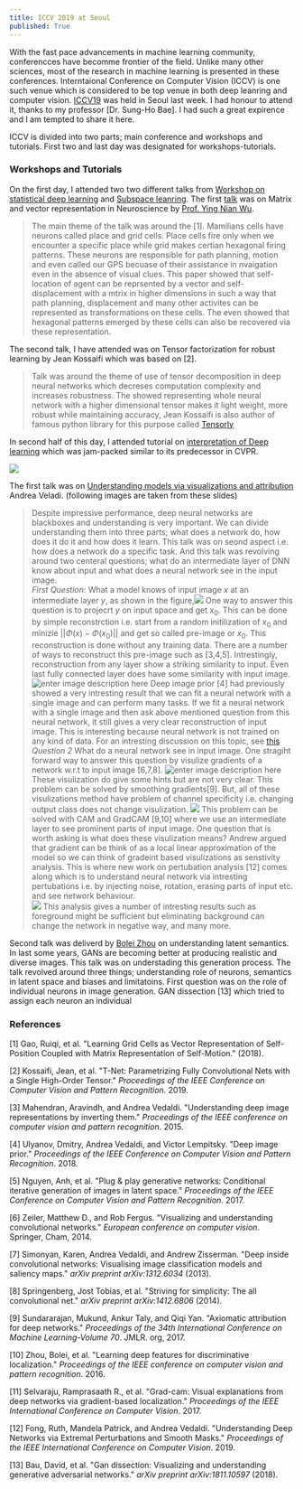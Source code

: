 ```yaml
---
title: ICCV 2019 at Seoul
published: True
---
```

With the fast pace advancements in machine learning community, conferencces have becomme frontier of the field. Unlike many other sciences, most of the research in machine learning is presented in these conferences. Interntaional Conference on Computer Vision (ICCV) is one such venue which is considered to be top venue in both deep leanring and computer vision. [ICCV19](http://iccv2019.thecvf.com/) was held in Seoul last week. I had honour to attend it, thanks to my professor [Dr. Sung-Ho Bae]. I had such a great expirence and I am tempted to share it here. 

ICCV is divided into two parts; main conference and workshops and tutorials. First two and last day was designated for workshops-tutorials.


### Workshops and Tutorials

 On the first day, I attended two two different talks from [Workshop on statistical deep learning]() and [Subspace leanring](). The first [talk](http://www.sdlcv-workshop.com/slides/talk_WuKorea1.pdf) was on Matrix and vector representation in Neuroscience by [Prof. Ying Nian Wu](http://www.stat.ucla.edu/~ywu/). 
>The main theme of the talk was around the [1]. Mamilians cells have neurons called place and grid cells. Place cells fire only when we encounter a specific place while grid makes certian hexagonal firing patterns. These neurons are responsible for path planning, motion and even called our GPS becuase of their assistance in nvaigation even in the absence of visual clues. This paper showed that self-location of agent can be reprsented by a vector and self-displacement with a mtrix in higher dimensions in such a way that path planning, displacement and many other activites can be represented as transformations on these cells. The even showed that hexagonal patterns emerged by these cells can also be recovered via these representation.

The second talk, I have attended was on Tensor  factorization for robust learning by Jean Kossaifi which was based on [2].
> Talk was around the theme of use of tensor decomposition in deep neural networks which decreses computation complexity and increases robustness. The showed representing whole neural network with a higher dimensional tensor makes it light weight, more robust while maintaining accuracy, Jean Kossaifi is also author of famous python library for this purpose called [Tensorly](http://tensorly.org/)

In second half of this day, I attended tutorial on [interpretation of Deep learning]([https://interpretablevision.github.io/](https://interpretablevision.github.io/)) which was jam-packed similar to its predecessor in CVPR. 

![](https://interpretablevision.github.io/figures/iccv19_meeting.jpg)


The first talk was on [Understanding models via visualizations and attribution](https://interpretablevision.github.io/slide/iccv19_vedaldi_slide.pdf) Andrea Veladi. (following images are taken from these slides)
> Despite impressive performance, deep neural networks are blackboxes and understanding is very important. We can divide understanding them into three parts; what does a network do, how does it do it and how does it learn. This talk was on seond aspect i.e. how does a network do a specific task. And this talk was revolving around two centeral questions; what do an intermediate layer of DNN know about input and what does a neural network see in the input image.   
> *First Question*:  What a model knows of input image $x$ at an intermediate layer $y$,  as shown in the figure,![](https://lh3.googleusercontent.com/E1OAdYaxnHR9VSJE22DQ_Hrcn0zDZaljyMgSzQy8R4tefreBd6cooJU4YQFVr4DZM72FZlx7m-0)
>  One way to answer this question is to projecrt $y$ on input space and get $x_0$. This can be done by simple reconstrction i.e. start from a random initilization of $x_0$ and minizie $||\Phi(x) - \Phi(x_0)||$ and get so called pre-image or $x_0$. This reconstruction is done without any training data. There are a number of ways to reconstruct this pre-image such as [3,4,5]. Intrestingly, reconstruction from any layer show a striking similarity to input. Even last fully connected layer does have some similarity with input image.  ![enter image description here](https://lh3.googleusercontent.com/HdTi6nI7izhpCNIGuVPHJ0UDVetch85RkAFxLY25WSZG1nRktAfD1hZERQme0ufDhn8u9bqFiPs)
>  Deep image prior [4] had previously showed a very intresting result that we can fit a neural network with a single image and can perform many tasks. If we fit a neural network with a single image and then ask above mentioned question from this neural network, it still gives a very clear reconstruction of input image. This is interesting because neural network is not trained on any kind of data. For an intresting discussion on this topic, see [this](https://distill.pub/2018/building-blocks/) 
>  *Question 2* What do a neural network see in input image.  One stragiht forward way to answer this question by visulize gradients of a network w.r.t to input image [6,7,8]. 
![enter image description here](https://lh3.googleusercontent.com/LVVJMwmgJnmkFjsyoqODc0EzRkdMORCKH3xQ_HXjO0kc-i3xvPRcHstapyCF-NDv1OiSZqySrso)
These visulization do give some hints but are not very clear. This problem can be solved by smoothing gradients[9]. But, all of these visulizations method have problem of channel specificity i.e. changing output class does not change visulization. 
![](https://lh3.googleusercontent.com/Vjfu-y96okYLdlUTAGTZNEbxA7RX00KpdAald1HOdVE1jegnpRecd7DUO3rKm9qoTZts82SXyII)
This problem can be solved with CAM and GradCAM [9,10] where we use an intermediate layer to see prominent parts of input image. 
One question that is worth asking is what does these visulization means? Andrew argued that gradient can be think of as a local linear approximation of the model so we can think of gradeint based visulizations as senstivity analysis. This is where new work on pertubation analysis [12] comes along which is to understand neural network via intresting pertubations i.e. by injecting noise, rotation, erasing parts of input etc. and see network behaviour.  
![](https://lh3.googleusercontent.com/xwGC_5cqRysKmcU1p6odc0cxizzh58T9RakYICITzbJZQmOOwVUTnE-TIScMdbTjb01a5T1_DqI)
This analysis gives a number of intresting results such as foreground might be sufficient but eliminating background can change the network in negative way, and many more.

Second talk was deliverd by [Bolei Zhou](http://bzhou.ie.cuhk.edu.hk/) on understanding latent semantics. In last some years, GANs are becoming better at producing realistic and diverse images. This talk was on understading this generation process. The talk revolved around three things; understanding role of neurons, semantics in latent space and biases and limitatoins. 
First question was on the role of individual neurons in image generation. GAN dissection [13] which tried to assign each neuron an individual 

### References 
[1] Gao, Ruiqi, et al. "Learning Grid Cells as Vector Representation of Self-Position Coupled with Matrix Representation of Self-Motion." (2018).

[2] Kossaifi, Jean, et al. "T-Net: Parametrizing Fully Convolutional Nets with a Single High-Order Tensor." _Proceedings of the IEEE Conference on Computer Vision and Pattern Recognition_. 2019.

[3] Mahendran, Aravindh, and Andrea Vedaldi. "Understanding deep image representations by inverting them." _Proceedings of the IEEE conference on computer vision and pattern recognition_. 2015.

[4] Ulyanov, Dmitry, Andrea Vedaldi, and Victor Lempitsky. "Deep image prior." _Proceedings of the IEEE Conference on Computer Vision and Pattern Recognition_. 2018.

[5] Nguyen, Anh, et al. "Plug & play generative networks: Conditional iterative generation of images in latent space." _Proceedings of the IEEE Conference on Computer Vision and Pattern Recognition_. 2017.

[6] Zeiler, Matthew D., and Rob Fergus. "Visualizing and understanding convolutional networks." _European conference on computer vision_. Springer, Cham, 2014.

[7] Simonyan, Karen, Andrea Vedaldi, and Andrew Zisserman. "Deep inside convolutional networks: Visualising image classification models and saliency maps." _arXiv preprint arXiv:1312.6034_ (2013).

[8] Springenberg, Jost Tobias, et al. "Striving for simplicity: The all convolutional net." _arXiv preprint arXiv:1412.6806_ (2014).

[9] Sundararajan, Mukund, Ankur Taly, and Qiqi Yan. "Axiomatic attribution for deep networks." _Proceedings of the 34th International Conference on Machine Learning-Volume 70_. JMLR. org, 2017.

[10] Zhou, Bolei, et al. "Learning deep features for discriminative localization." _Proceedings of the IEEE conference on computer vision and pattern recognition_. 2016.

[11] Selvaraju, Ramprasaath R., et al. "Grad-cam: Visual explanations from deep networks via gradient-based localization." _Proceedings of the IEEE International Conference on Computer Vision_. 2017.

[12] Fong, Ruth, Mandela Patrick, and Andrea Vedaldi. "Understanding Deep Networks via Extremal Perturbations and Smooth Masks." _Proceedings of the IEEE International Conference on Computer Vision_. 2019.

[13] Bau, David, et al. "Gan dissection: Visualizing and understanding generative adversarial networks." _arXiv preprint arXiv:1811.10597_ (2018).


